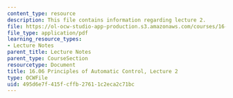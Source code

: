 ```yaml
---
content_type: resource
description: This file contains information regarding lecture 2.
file: https://ol-ocw-studio-app-production.s3.amazonaws.com/courses/16-06-principles-of-automatic-control-fall-2012/495d6e7f415fcffb27611c2eca2c71bc_MIT16_06F12_Lecture_2.pdf
file_type: application/pdf
learning_resource_types:
- Lecture Notes
parent_title: Lecture Notes
parent_type: CourseSection
resourcetype: Document
title: 16.06 Principles of Automatic Control, Lecture 2
type: OCWFile
uid: 495d6e7f-415f-cffb-2761-1c2eca2c71bc
---
```

